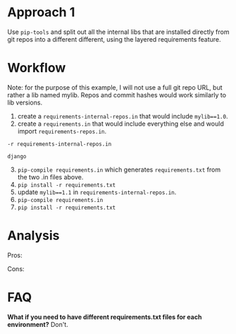 # Approach 1

Use `pip-tools` and split out all the internal libs that are installed directly from git repos into a different different, using the layered requirements feature.


# Workflow

Note: for the purpose of this example, I will not use a full git repo URL, but rather a lib named mylib. Repos and commit hashes would work similarly to lib versions.

1. create a `requirements-internal-repos.in` that would include `mylib==1.0`.
2. create a `requirements.in` that would include everything else and would import `requirements-repos.in`.
```
-r requirements-internal-repos.in

django
```
3. `pip-compile requirements.in` which generates `requirements.txt` from the two .in files above.
4. `pip install -r requirements.txt`
5. update `mylib==1.1` in `requirements-internal-repos.in`.
6. `pip-compile requirements.in`
7. `pip install -r requirements.txt`


# Analysis

Pros:

Cons:


# FAQ

**What if you need to have different requirements.txt files for each environment?**
Don't.
